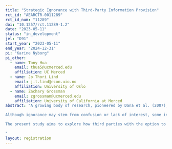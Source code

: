 ```yaml
---
title: "Strategic Ignorance with Third-Party Information Provision"
rct_id: "AEARCTR-0011289"
rct_id_num: "11289"
doi: "10.1257/rct.11289-1.2"
date: "2023-05-11"
status: "in_development"
jel: "D91"
start_year: "2023-05-11"
end_year: "2024-12-31"
pi: "Karine Nyborg"
pi_other:
  - name: Tony Hua
    email: thua5@ucmerced.edu
    affiliation: UC Merced
  - name: Jo Thori Lind
    email: j.t.lind@econ.uio.no
    affiliation: University of Oslo
  - name: Zachary Grossman
    email: zgrossman@ucmerced.edu
    affiliation: University of California at Merced
abstract: "A growing body of research, pioneered by Dana et al. (2007), has documented the prevalence of strategic ignorance in social decisions (e.g., Matthey and Regner 2011; Grossman 2014; van der Weele 2014; Feiler 2014; Exley 2016; Grossman and van der Weele 2017; Momsen and Ohndorf 2020, 2023; Serra-Garcia and Szech 2021): although people frequently incur a private cost to bring about some social benefit under conditions of full information, when the social benefit is uncertain, a surprisingly large number of people avoid easy opportunities to resolve this uncertainty and revert to selfish behavior.
Although ignorance may stem from confusion or lack of interest, some individuals avoid information for strategic reasons, such as maintaining positive self - or social image (Nyborg 2011, Grossman 2014, Grossman and van der Weele 2017, Exley and Kessler 2021). Our social interactions frequently unfold in situations much richer than the simple two-person decision environment modeled in the basic moral-wiggle-room game introduced by Dana et al. (2007)—henceforth DWK. For example, other people with whom we interact might be able to either supply the information which we wish to avoid or at the very least point out our attempts to avoid it. Someone dining with an aspiring vegetarian could say, “you know that soup is made with chicken stock, right?” or “aren’t you going to ask what’s in that soup?”. Avoiding clicking on articles with headlines like, “Fast fashion: how clothes are linked to climate change,” doesn’t stop people from discussing such articles in your presence. If some people strictly prefer ignorance (as opposed to merely being indifferent to information), then externally imposing information on them might harm them. 
The present study aims to explore how third parties with the option to inform dictators of the potential consequences of their choices affect the behavior of dictators, particularly those who would otherwise wish to avoid that information. We will use the moral-wiggle-room game of DWK as the fundamental decision because of its simplicity and to maintain comparability with other studies. In particular, we will look at whether the presence of such third parties affects dictators’ information and allocation choices, whether the dictator is willing to reward sanction or punish the behavior of the informer, and whether such potential reward punishment deters bystanders from providing information. The goal is to shed further light on the strategic nature of information avoidance, the conditions under which it may manifest as an image-management strategy, and how social outcomes are determined in environments with richer social interactions. 
"
layout: registration
---
```



